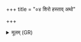 +++
title = "०४ शिरो हस्ताव् अथो"

+++
<details><summary>मूलम् (GR)</summary>

शिरो हस्ताव् अथो बाहू +++(Bhatt. hastād)+++  
जिह्वां ग्रीवाश् च कीकसाः ।  
पृष्टीर् बर्जह्ये पार्श्वे  
कस् तत् सम् अदधाद् ऋषिः ॥
</details>